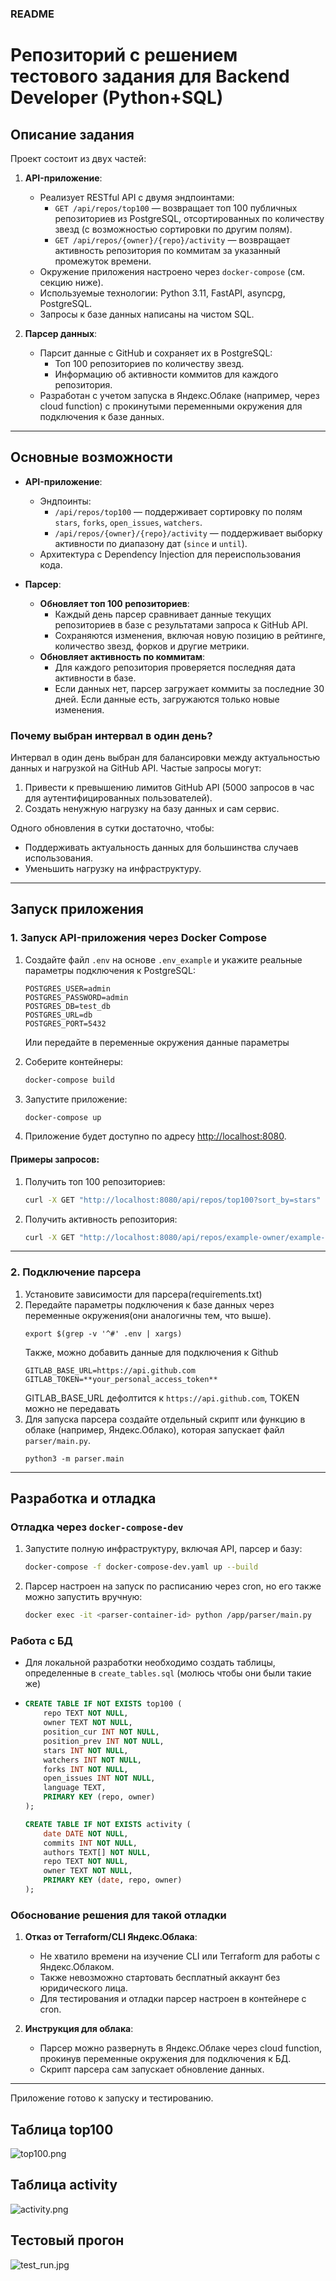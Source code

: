 ### README

# Репозиторий с решением тестового задания для Backend Developer (Python+SQL)

## Описание задания

Проект состоит из двух частей:
1. **API-приложение**: 
   - Реализует RESTful API с двумя эндпоинтами:
     - `GET /api/repos/top100` — возвращает топ 100 публичных репозиториев из PostgreSQL, отсортированных по количеству звезд (с возможностью сортировки по другим полям).
     - `GET /api/repos/{owner}/{repo}/activity` — возвращает активность репозитория по коммитам за указанный промежуток времени.
   - Окружение приложения настроено через `docker-compose` (см. секцию ниже).
   - Используемые технологии: Python 3.11, FastAPI, asyncpg, PostgreSQL.
   - Запросы к базе данных написаны на чистом SQL.

2. **Парсер данных**:
   - Парсит данные с GitHub и сохраняет их в PostgreSQL:
     - Топ 100 репозиториев по количеству звезд.
     - Информацию об активности коммитов для каждого репозитория.
   - Разработан с учетом запуска в Яндекс.Облаке (например, через cloud function) с прокинутыми переменными окружения для подключения к базе данных.

---

## Основные возможности

- **API-приложение**:
  - Эндпоинты:
    - `/api/repos/top100` — поддерживает сортировку по полям `stars`, `forks`, `open_issues`, `watchers`.
    - `/api/repos/{owner}/{repo}/activity` — поддерживает выборку активности по диапазону дат (`since` и `until`).
  - Архитектура с Dependency Injection для переиспользования кода.

- **Парсер**:
  - **Обновляет топ 100 репозиториев**:
    - Каждый день парсер сравнивает данные текущих репозиториев в базе с результатами запроса к GitHub API.
    - Сохраняются изменения, включая новую позицию в рейтинге, количество звезд, форков и другие метрики.
  - **Обновляет активность по коммитам**:
    - Для каждого репозитория проверяется последняя дата активности в базе.
    - Если данных нет, парсер загружает коммиты за последние 30 дней. Если данные есть, загружаются только новые изменения.

### Почему выбран интервал в один день?

Интервал в один день выбран для балансировки между актуальностью данных и нагрузкой на GitHub API. Частые запросы могут:
1. Привести к превышению лимитов GitHub API (5000 запросов в час для аутентифицированных пользователей).
2. Создать ненужную нагрузку на базу данных и сам сервис.

Одного обновления в сутки достаточно, чтобы:
- Поддерживать актуальность данных для большинства случаев использования.
- Уменьшить нагрузку на инфраструктуру.

---

## Запуск приложения

### 1. Запуск API-приложения через Docker Compose

1. Создайте файл `.env` на основе `.env_example` и укажите реальные параметры подключения к PostgreSQL:
   ```env
   POSTGRES_USER=admin
   POSTGRES_PASSWORD=admin
   POSTGRES_DB=test_db
   POSTGRES_URL=db
   POSTGRES_PORT=5432
   ```
   Или передайте в переменные окружения данные параметры

2. Соберите контейнеры:
   ```bash
   docker-compose build
   ```
3. Запустите приложение:
   ```bash
   docker-compose up
   ```
4. Приложение будет доступно по адресу [http://localhost:8080](http://localhost:8080).

#### Примеры запросов:

1. Получить топ 100 репозиториев:
   ```bash
   curl -X GET "http://localhost:8080/api/repos/top100?sort_by=stars"
   ```

2. Получить активность репозитория:
   ```bash
   curl -X GET "http://localhost:8080/api/repos/example-owner/example-repo/activity?since=2024-11-01&until=2024-12-01"
   ```

---

### 2. Подключение парсера

1. Установите зависимости для парсера(requirements.txt)
2. Передайте параметры подключения к базе данных через переменные окружения(они аналогичны тем, что выше).
   ```shell
   export $(grep -v '^#' .env | xargs)
   ```
   Также, можно добавить данные для подключения к Github
    ```shell
    GITLAB_BASE_URL=https://api.github.com
    GITLAB_TOKEN=**your_personal_access_token**
    ```
   GITLAB_BASE_URL дефолтится к `https://api.github.com`, TOKEN можно не передавать
3. Для запуска парсера создайте отдельный скрипт или функцию в облаке (например, Яндекс.Облако), которая запускает файл `parser/main.py`.
   ```shell
   python3 -m parser.main
   ```
   
---

## Разработка и отладка

### Отладка через `docker-compose-dev`

1. Запустите полную инфраструктуру, включая API, парсер и базу:
   ```bash
   docker-compose -f docker-compose-dev.yaml up --build
   ```

2. Парсер настроен на запуск по расписанию через cron, но его также можно запустить вручную:
   ```bash
   docker exec -it <parser-container-id> python /app/parser/main.py
   ```

### Работа с БД

- Для локальной разработки необходимо создать таблицы, определенные в `create_tables.sql`
  (молюсь чтобы они были такие же)
- ```sql
  CREATE TABLE IF NOT EXISTS top100 (
      repo TEXT NOT NULL,
      owner TEXT NOT NULL,
      position_cur INT NOT NULL,
      position_prev INT NOT NULL,
      stars INT NOT NULL,
      watchers INT NOT NULL,
      forks INT NOT NULL,
      open_issues INT NOT NULL,
      language TEXT,
      PRIMARY KEY (repo, owner)
  );

  CREATE TABLE IF NOT EXISTS activity (
      date DATE NOT NULL,
      commits INT NOT NULL,
      authors TEXT[] NOT NULL,
      repo TEXT NOT NULL,
      owner TEXT NOT NULL,
      PRIMARY KEY (date, repo, owner)
  );
  ```

### Обоснование решения для такой отладки

1. **Отказ от Terraform/CLI Яндекс.Облака**:
   - Не хватило времени на изучение CLI или Terraform для работы с Яндекс.Облаком.
   - Также невозможно стартовать бесплатный аккаунт без юридического лица.
   - Для тестирования и отладки парсер настроен в контейнере с cron.

2. **Инструкция для облака**:
   - Парсер можно развернуть в Яндекс.Облаке через cloud function, прокинув переменные окружения для подключения к БД.
   - Скрипт парсера сам запускает обновление данных.

---

Приложение готово к запуску и тестированию.
## Таблица top100
![top100.png](readme_imgs%2Ftop100.png)

## Таблица activity
![activity.png](readme_imgs%2Factivity.png)

## Тестовый прогон
![test_run.jpg](readme_imgs%2Ftest_run.jpg)